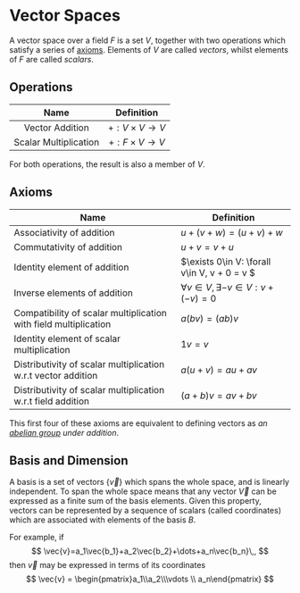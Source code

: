 # Vector Spaces
A vector space over a field $F$ is a set $V$, together with two operations which satisfy a series of [axioms](#Axioms). Elements of $V$ are called _vectors_, whilst elements of $F$ are called _scalars_.

## Operations
|          Name         	|         Definition         	|
|:---------------------:	|:--------------------------:	|
|    Vector Addition    	| $+:V\times V\rightarrow V$ 	|
| Scalar Multiplication 	| $+:F\times V\rightarrow V$ 	|

For both operations, the result is also a member of $V$.

## Axioms

|  Name                                                            	| Definition                                      	|
|------------------------------------------------------------------	|-------------------------------------------------	|
| Associativity of addition                                        	| $u + (v + w) = (u + v) + w$                     	|
| Commutativity of addition                                        	| $u + v = v + u$                                 	|
| Identity element of addition                                     	| $\exists 0\in V: \forall v\in V, v + 0 = v $     	|
| Inverse elements of addition                                     	| $\forall v\in V,\exists -v\in V : v + (-v) = 0$ 	|
| Compatibility of scalar multiplication with field multiplication 	| $a(bv) = (ab)v$                                 	|
| Identity element of scalar multiplication                        	| $1v = v$                                        	|
| Distributivity of scalar multiplication w.r.t vector addition    	| $a(u + v) = au + av$                            	|
| Distributivity of scalar multiplication w.r.t field addition     	| $(a + b)v = av + bv$                            	|

This first four of these axioms are equivalent to defining vectors as _an [abelian group](groups.md/#Abelian-Groups) under addition_.

## Basis and Dimension
A basis is a set of vectors $\{\vec{v}\}$ which spans the whole space, and is linearly independent. To span the whole space means that any vector $\vec{V}$ can be expressed as a finite sum of the basis elements. 
Given this property, vectors can be represented by a sequence of scalars (called coordinates) which are associated with elements of the basis $B$. 

For example, if 
$$
\vec{v}=a_1\vec{b_1}+a_2\vec{b_2}+\dots+a_n\vec{b_n}\,,
$$
then $\vec{v}$ may be expressed in terms of its coordinates
$$
\vec{v} = \begin{pmatrix}a_1\\a_2\\\vdots \\ a_n\end{pmatrix}
$$ 